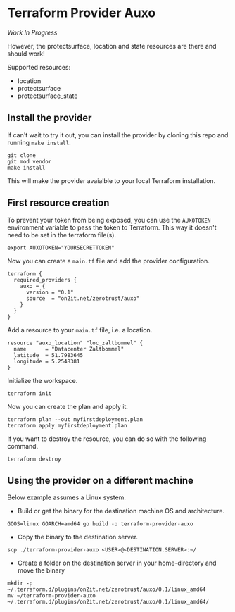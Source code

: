 # Terraform Provider Auxo

*Work In Progress*

However, the protectsurface, location and state resources are there and should work!

Supported resources:
* location
* protectsurface
* protectsurface_state

## Install the provider

If can't wait to try it out, you can install the provider by cloning this repo and running `make install`.

```shell
git clone
git mod vendor
make install
```

This will make the provider avaialble to your local Terraform installation.

## First resource creation

To prevent your token from being exposed, you can use the `AUXOTOKEN` environment variable to pass the token to Terraform.
This way it doesn't need to be set in the terraform file(s).

```shell
export AUXOTOKEN="YOURSECRETTOKEN"
```

Now you can create a `main.tf` file and add the provider configuration.

```hcl
terraform {
  required_providers {
    auxo = {
      version = "0.1"
      source  = "on2it.net/zerotrust/auxo"
    }
  }
}
```

Add a resource to your `main.tf` file, i.e. a location.

```hcl
resource "auxo_location" "loc_zaltbommel" {
  name      = "Datacenter Zaltbommel"
  latitude  = 51.7983645
  longitude = 5.2548381
}
```

Initialize the workspace.

```shell
terraform init
```

Now you can create the plan and apply it.

```shell
terraform plan --out myfirstdeployment.plan
terraform apply myfirstdeployment.plan
```

If you want to destroy the resource, you can do so with the following command.

```shell
terraform destroy
```

## Using the provider on a different machine
Below example assumes a Linux system.

* Build or get the binary for the destination machine OS and architecture.

```shell
GOOS=linux GOARCH=amd64 go build -o terraform-provider-auxo
```

* Copy the binary to the destination server.

```shell
scp ./terraform-provider-auxo <USER>@<DESTINATION.SERVER>:~/
```

* Create a folder on the destination server in your home-directory and move the binary

```shell
mkdir -p ~/.terraform.d/plugins/on2it.net/zerotrust/auxo/0.1/linux_amd64
mv ~/terraform-provider-auxo ~/.terraform.d/plugins/on2it.net/zerotrust/auxo/0.1/linux_amd64/
```
